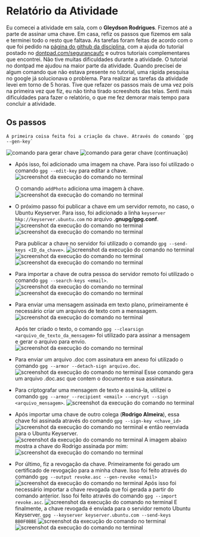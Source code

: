 

# Relatório da Atividade
Eu comecei a atividade em sala, com o **Gleydson Rodrigues**. Fizemos até a parte de assinar uma chave. Em casa, refiz os passos que fizemos em sala e terminei todo o resto que faltava. As tarefas foram feitas de acordo com o que foi pedido na [página do github da disciplina](https://github.com/senapk/seg_2018_1), com a ajuda do tutorial postado no [dontpad.com/segurancaufc](dontpad.com/segurancaufc) e outros tutoriais complementares que encontrei.
Não tive muitas dificuldades durante a atividade. O tutorial no dontpad me ajudou na maior parte da atividade. Quando precisei de algum comando que não estava presente no tutorial, uma rápida pesquisa no google já solucionava o problema.
Para realizar as tarefas da atividade levei em torno de 5 horas. Tive que refazer os passos mais de uma vez pois na primeira vez que fiz, eu não tinha tirado screeshots das telas. Senti mais dificuldades para fazer o relatório, o que me fez demorar mais tempo para concluir a atividade.

## Os passos

	A primeira coisa feita foi a criação da chave. Através do comando `gpg --gen-key`
![comando para gerar chave](https://github.com/SamuelIGT/information-security/raw/master/04_gpg/images/1-criar_chave.png)
![comando para gerar chave (continuação)](https://github.com/SamuelIGT/information-security/raw/master/04_gpg/images/1-cria_%20chave%20(2).png)

-	Após isso, foi adicionado uma imagem na chave. Para isso foi utilizado o comando `gpg --edit-key` para editar a chave.
	![screenshot da execução do comando no terminal](https://github.com/SamuelIGT/information-security/raw/master/04_gpg/images/2-editar_chave.png)
	
	O comando `addPhoto` adiciona uma imagem à chave.
	![screenshot da execução do comando no terminal](https://github.com/SamuelIGT/information-security/raw/master/04_gpg/images/3-add_foto.png)

-	O próximo passo foi publicar a chave em um servidor remoto, no caso, o Ubuntu Keyserver.  Para isso, foi adicionado a linha `keyserver hkp://keyserver.ubuntu.com` no arquivo **.gnupg/gpg.conf**.
	![screenshot da execução do comando no terminal](https://github.com/SamuelIGT/information-security/raw/master/04_gpg/images/4-edit_gpg_conf%20(1).png)
	![screenshot da execução do comando no terminal](https://github.com/SamuelIGT/information-security/raw/master/04_gpg/images/4-edit%20gpg%20conf%20(2).png)

	Para publicar a chave no servidor foi utilizado o comando `gpg --send-keys <ID_da_chave>`.	![screenshot da execução do comando no terminal](https://github.com/SamuelIGT/information-security/raw/master/04_gpg/images/5-send_key.png)
	![screenshot da execução do comando no terminal](https://github.com/SamuelIGT/information-security/raw/master/04_gpg/images/6-key_server.png)
	![screenshot da execução do comando no terminal](https://github.com/SamuelIGT/information-security/raw/master/04_gpg/images/6-key%20server%20(2).png)

-   Para importar a chave de outra pessoa do servidor remoto foi utilizado o comando `gpg --search-keys <email>`.
	![screenshot da execução do comando no terminal](https://github.com/SamuelIGT/information-security/raw/master/04_gpg/images/7-import%20from_server.png)
	![screenshot da execução do comando no terminal](https://github.com/SamuelIGT/information-security/raw/master/04_gpg/images/7-import_from%20server_(2).png)

-   Para enviar uma mensagem assinada em texto plano, primeiramente é necessário criar um arquivos de texto com a menssagem.
![screenshot da execução do comando no terminal](https://github.com/SamuelIGT/information-security/raw/master/04_gpg/images/8-criar_texto.png)
	
	Após ter criado o texto, o comando `gpg --clearsign <arquivo_de_texto_da_mensagem>` foi utilizado para assinar a mensagem e gerar o arquivo para envio.
![screenshot da execução do comando no terminal](https://github.com/SamuelIGT/information-security/raw/master/04_gpg/images/8-assinar_msg_texto.png)

-   Para enviar um arquivo .doc com assinatura em anexo foi utilizado o comando `gpg --armor --detach-sign arquivo.doc`.
	![screenshot da execução do comando no terminal](https://github.com/SamuelIGT/information-security/raw/master/04_gpg/images/9-doc_assinado.png)
	Esse comando gera um arquivo .doc.asc que contem o documento e sua assinatura.

-   Para criptografar uma mensagem de texto e assiná-la, utilizei o comando `gpg --armor --recipient <email> --encrypt --sign <arquivo_mensagem>`.
	![screenshot da execução do comando no terminal](https://github.com/SamuelIGT/information-security/raw/master/04_gpg/images/10-criptografar_mensagem.png)

-   Após importar uma chave de outro colega (**Rodrigo Almeira**), essa chave foi assinada através do comando `gpg --sign-key <chave_id>`
![screenshot da execução do comando no terminal](https://github.com/SamuelIGT/information-security/raw/master/04_gpg/images/11-assinar_chave.png)
e então reenviada para o Ubuntu Keyserver.
![screenshot da execução do comando no terminal](https://github.com/SamuelIGT/information-security/raw/master/04_gpg/images/12-reenviar_chave.png)
A imagem abaixo mostra a chave do Rodrigo assinada por mim:
![screenshot da execução do comando no terminal](https://github.com/SamuelIGT/information-security/raw/master/04_gpg/images/12-chave_servidor.png)

-	Por último, fiz a revogação da chave. Primeiramente foi gerado um certificado de revogação para a minha chave. Isso foi feito através do comando `gpg --output revoke.asc --gen-revoke <email>`
![screenshot da execução do comando no terminal](https://github.com/SamuelIGT/information-security/raw/master/04_gpg/images/13-revogar.png)
Após isso foi necessário importar a chave revogada que foi gerada a partir do comando anterior. Isso foi feito através do comando `gpg --import revoke.asc`.
![screenshot da execução do comando no terminal](https://github.com/SamuelIGT/information-security/raw/master/04_gpg/images/13-revogar(2).png)
E finalmente, a chave revogada é enviada para o servidor remoto Ubuntu Keyserver.
`gpg --keyserver keyserver.ubuntu.com --send-keys BB0F0BBE`
![screenshot da execução do comando no terminal](https://github.com/SamuelIGT/information-security/raw/master/04_gpg/images/13-revogar(3).png)
![screenshot da execução do comando no terminal](https://github.com/SamuelIGT/information-security/raw/master/04_gpg/images/13-revogar(4).png)
